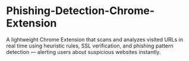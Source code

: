 # Phishing-Detection-Chrome-Extension
A lightweight Chrome Extension that scans and analyzes visited URLs in real time using heuristic rules, SSL verification, and phishing pattern detection — alerting users about suspicious websites instantly.
